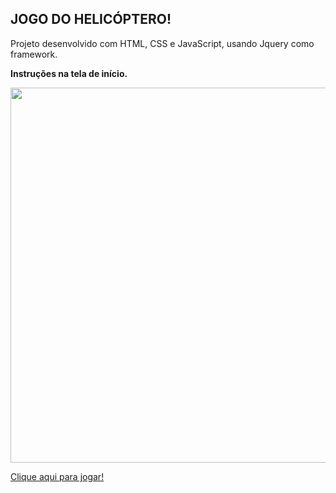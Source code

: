 ## JOGO DO HELICÓPTERO!

Projeto desenvolvido com HTML, CSS e JavaScript, usando Jquery como framework.

<strong> Instruções na tela de início.</strong>

<div align="center">
  <img width="600px" src="https://user-images.githubusercontent.com/99558382/165420363-ef25c46f-2271-481e-a240-bff38f9e9db3.JPG"/>

<div align="left">

  <a href="https://linconvinicius.github.io/Jogo-Dino/" width="100px" align-items="center">Clique aqui para jogar!</a>
</div>
